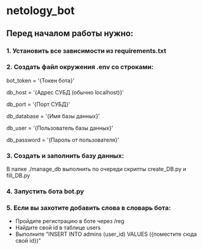 # netology_bot

## Перед началом работы нужно:

### 1. Установить все зависимости из requirements.txt

### 2. Создать файл окружения .env со строками:

bot_token = '{Токен бота}'

db_host = '{Адрес СУБД (обычно localhost)}'

db_port = '{Порт СУБД}'

db_database = '{Имя базы данных}'

db_user = '{Пользователь базы данных}'

db_password = '{Пароль от пользователя}'

### 3. Создать и заполнить базу данных:

В папке ./manage_db выполнить по очереди скрипты create_DB.py и fill_DB.py

### 4. Запустить бота bot.py


### 5. Если вы захотите добавить слова в словарь бота:

- Пройдите регистрацию в боте через /reg
- Найдите свой id в таблице users
- Выполните "INSERT INTO admins (user_id) VALUES ({поместите сюда свой id})"
